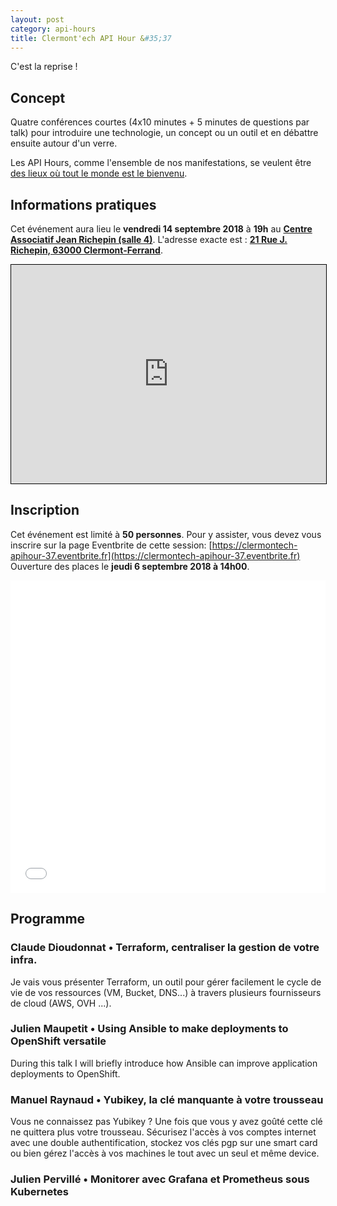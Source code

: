 ```yaml
---
layout: post
category: api-hours
title: Clermont'ech API Hour &#35;37
---
```


C'est la reprise !

## Concept

Quatre conférences courtes (4x10 minutes + 5 minutes de questions par talk)
pour introduire une technologie, un concept ou un outil et en débattre ensuite
autour d'un verre.

Les API Hours, comme l'ensemble de nos manifestations, se veulent être [des
lieux où tout le monde est le bienvenu](/code-of-conduct.html).


## Informations pratiques

Cet événement aura lieu le **vendredi 14 septembre 2018** à **19h** au [**Centre Associatif Jean Richepin (salle 4)**](http://www.clermont-ferrand.fr/+-Centre-Richepin-+.html). L'adresse
exacte est : [**21 Rue J. Richepin, 63000 Clermont-Ferrand**](https://www.openstreetmap.org/#map=19/45.78186/3.08506).

<iframe width="100%" height="350" frameborder="0" scrolling="no" marginheight="0" marginwidth="0" src="https://www.openstreetmap.org/export/embed.html?bbox=3.0836096405982976%2C45.780990896595334%2C3.0871394276618958%2C45.78265381775845&amp;layer=mapnik&amp;marker=45.78182142810052%2C3.0853745341300964" style="border: 1px solid black"></iframe>

<br/>

## Inscription

Cet événement est limité à **50 personnes**.  Pour y assister, vous devez vous
inscrire sur la page Eventbrite de cette session: [https://clermontech-apihour-37.eventbrite.fr](https://clermontech-apihour-37.eventbrite.fr)
Ouverture des places le **jeudi 6 septembre 2018 à 14h00**.


<iframe src="//eventbrite.fr/tickets-external?eid=49751563265&ref=etckt" frameborder="0" height="500" width="100%" vspace="0" hspace="0" marginheight="5" marginwidth="5" scrolling="auto" allowtransparency="true"></iframe>

<br/>

## Programme

### Claude Dioudonnat • Terraform, centraliser la gestion de votre infra.

Je vais vous présenter Terraform, un outil pour gérer facilement le cycle de vie de vos ressources (VM, Bucket, DNS...) à travers plusieurs fournisseurs de cloud (AWS, OVH ...). 

### Julien Maupetit • Using Ansible to make deployments to OpenShift versatile

During this talk I will briefly introduce how Ansible can improve application deployments to OpenShift.

### Manuel Raynaud • Yubikey, la clé manquante à votre trousseau

Vous ne connaissez pas Yubikey ? Une fois que vous y avez goûté cette clé ne quittera plus votre trousseau. Sécurisez l'accès à vos comptes internet avec une double authentification, stockez vos clés pgp sur une smart card ou bien gérez l'accès à vos machines le tout avec un seul et même device.

### Julien Pervillé • Monitorer avec Grafana et Prometheus sous Kubernetes